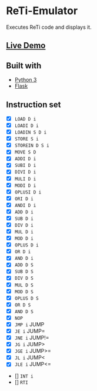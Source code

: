 # ReTi-Emulator

Executes ReTi code and displays it.

## [Live Demo](https://reti.gim.one/)

## Built with

* [Python 3](https://python.org/)
* [Flask](https://flask.palletsprojects.com/en/2.0.x/)

## Instruction set
- [x] `LOAD D i`
- [x] `LOADI D i`
- [x] `LOADIN S D i`
- [x] `STORE S i`
- [x] `STOREIN D S i`
- [x] `MOVE S D`
- [x] `ADDI D i`
- [x] `SUBI D i`
- [x] `DIVI D i`
- [x] `MULI D i`
- [x] `MODI D i`
- [x] `OPLUSI D i`
- [x] `ORI D i`
- [x] `ANDI D i`
- [x] `ADD D i`
- [x] `SUB D i`
- [x] `DIV D i`
- [x] `MUL D i`
- [x] `MOD D i`
- [x] `OPLUS D i`
- [x] `OR D i`
- [x] `AND D i`
- [x] `ADD D S`
- [x] `SUB D S`
- [x] `DIV D S`
- [x] `MUL D S`
- [x] `MOD D S`
- [x] `OPLUS D S`
- [x] `OR D S`
- [x] `AND D S`
- [x] `NOP`
- [x] `JMP i` JUMP
- [x] `JE i` JUMP=
- [x] `JNE i` JUMP!=
- [x] `JG i` JUMP>
- [x] `JGE i` JUMP>=
- [x] `JL i` JUMP<
- [x] `JLE i` JUMP<=
- [] `INT i`
- [] `RTI`